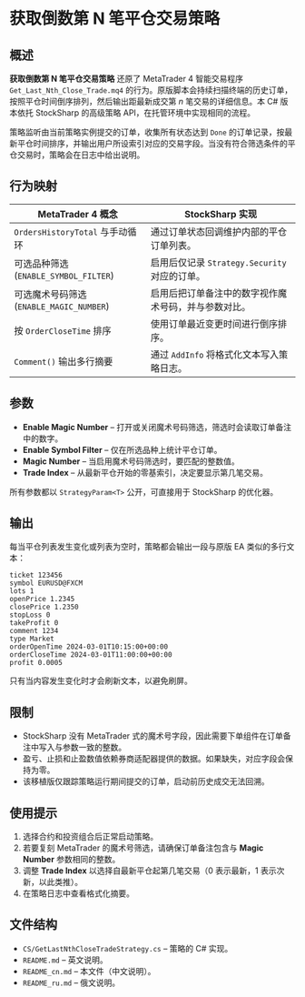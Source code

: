 # 获取倒数第 N 笔平仓交易策略

## 概述
**获取倒数第 N 笔平仓交易策略** 还原了 MetaTrader 4 智能交易程序 `Get_Last_Nth_Close_Trade.mq4` 的行为。原版脚本会持续扫描终端的历史订单，按照平仓时间倒序排列，然后输出距最新成交第 *n* 笔交易的详细信息。本 C# 版本依托 StockSharp 的高级策略 API，在托管环境中实现相同的流程。

策略监听由当前策略实例提交的订单，收集所有状态达到 `Done` 的订单记录，按最新平仓时间排序，并输出用户所设索引对应的交易字段。当没有符合筛选条件的平仓交易时，策略会在日志中给出说明。

## 行为映射
| MetaTrader 4 概念 | StockSharp 实现 |
| --- | --- |
| `OrdersHistoryTotal` 与手动循环 | 通过订单状态回调维护内部的平仓订单列表。 |
| 可选品种筛选 (`ENABLE_SYMBOL_FILTER`) | 启用后仅记录 `Strategy.Security` 对应的订单。 |
| 可选魔术号码筛选 (`ENABLE_MAGIC_NUMBER`) | 启用后把订单备注中的数字视作魔术号码，并与参数对比。 |
| 按 `OrderCloseTime` 排序 | 使用订单最近变更时间进行倒序排序。 |
| `Comment()` 输出多行摘要 | 通过 `AddInfo` 将格式化文本写入策略日志。 |

## 参数
- **Enable Magic Number** – 打开或关闭魔术号码筛选，筛选时会读取订单备注中的数字。
- **Enable Symbol Filter** – 仅在所选品种上统计平仓订单。
- **Magic Number** – 当启用魔术号码筛选时，要匹配的整数值。
- **Trade Index** – 从最新平仓开始的零基索引，决定要显示第几笔交易。

所有参数都以 `StrategyParam<T>` 公开，可直接用于 StockSharp 的优化器。

## 输出
每当平仓列表发生变化或列表为空时，策略都会输出一段与原版 EA 类似的多行文本：

```
ticket 123456
symbol EURUSD@FXCM
lots 1
openPrice 1.2345
closePrice 1.2350
stopLoss 0
takeProfit 0
comment 1234
type Market
orderOpenTime 2024-03-01T10:15:00+00:00
orderCloseTime 2024-03-01T11:00:00+00:00
profit 0.0005
```

只有当内容发生变化时才会刷新文本，以避免刷屏。

## 限制
- StockSharp 没有 MetaTrader 式的魔术号字段，因此需要下单组件在订单备注中写入与参数一致的整数。
- 盈亏、止损和止盈数值依赖券商适配器提供的数据。如果缺失，对应字段会保持为零。
- 该移植版仅跟踪策略运行期间提交的订单，启动前历史成交无法回溯。

## 使用提示
1. 选择合约和投资组合后正常启动策略。
2. 若要复刻 MetaTrader 的魔术号筛选，请确保订单备注包含与 **Magic Number** 参数相同的整数。
3. 调整 **Trade Index** 以选择自最新平仓起第几笔交易（0 表示最新，1 表示次新，以此类推）。
4. 在策略日志中查看格式化摘要。

## 文件结构
- `CS/GetLastNthCloseTradeStrategy.cs` – 策略的 C# 实现。
- `README.md` – 英文说明。
- `README_cn.md` – 本文件（中文说明）。
- `README_ru.md` – 俄文说明。

